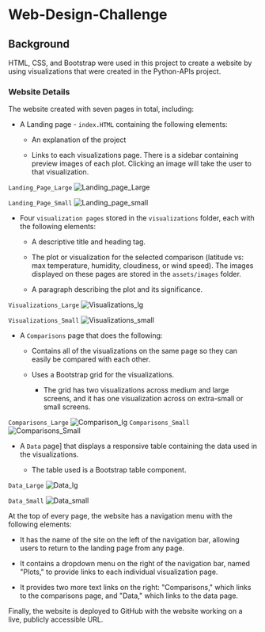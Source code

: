 # Web-Design-Challenge

## Background

HTML, CSS, and Bootstrap were used in this project to create a website by using visualizations that were created in the Python-APIs project.

### Website Details

The website created with seven pages in total, including:

* A Landing page - `index.HTML` containing the following elements:

  * An explanation of the project

  * Links to each visualizations page. There is a sidebar containing preview images of each plot. Clicking an image will take the user to that visualization.

`Landing_Page_Large`
![Landing_page_Large](assets/images/Landing_page.png)

`Landing_Page_Small`
![Landing_page_small](assets/images/Landing_small.png)

* Four `visualization pages` stored in the `visualizations` folder, each with the following elements:

  * A descriptive title and heading tag.

  * The plot or visualization for the selected comparison (latitude vs: max temperature, humidity, cloudiness, or wind speed). The images displayed on these pages are stored in the `assets/images` folder.

  * A paragraph describing the plot and its significance.

`Visualizations_Large`
![Visualizations_lg](assets/images/Visualizations_lg.png)

`Visualizations_Small`
![Visualizations_small](assets/images/Visualizations_small.png)

* A `Comparisons` page that does the following:

  * Contains all of the visualizations on the same page so they can easily be compared with each other.

  * Uses a Bootstrap grid for the visualizations.

    * The grid has two visualizations across medium and large screens, and it has one visualization across on extra-small or small screens.

`Comparisons_Large`
![Comparison_lg](assets/images/Comparison_lg.png)
`Comparisons_Small`
![Comparisons_Small](assets/images/Comparison_small.png)

* A `Data` page] that displays a responsive table containing the data used in the visualizations.

  * The table used is a Bootstrap table component. 

`Data_Large`
![Data_lg](assets/images/Data_lg.png)

`Data_Small`
![Data_small](assets/images/Data_small.png)  
  
At the top of every page, the website has a navigation menu with the following elements:

* It has the name of the site on the left of the navigation bar, allowing users to return to the landing page from any page.

* It contains a dropdown menu on the right of the navigation bar, named "Plots," to provide links to each individual visualization page.

* It provides two more text links on the right: "Comparisons," which links to the comparisons page, and "Data," which links to the data page.

Finally, the website is deployed to GitHub  with the website working on a live, publicly accessible URL.
